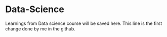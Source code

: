 # Data-Science
Learnings from Data science course will be saved here. 
This line is the first change done by me in the github.
